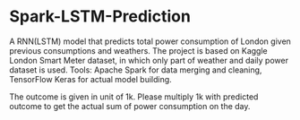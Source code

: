 # Spark-LSTM-Prediction
A RNN(LSTM) model that predicts total power consumption of London given previous consumptions and weathers.
The project is based on Kaggle London Smart Meter dataset, in which only part of weather and daily power dataset is used.
Tools: Apache Spark for data merging and cleaning, TensorFlow Keras for actual model building.

The outcome is given in unit of 1k. Please multiply 1k with predicted outcome to get the actual sum of power consumption on the day.
